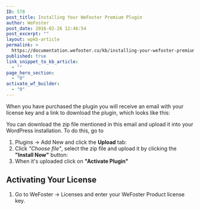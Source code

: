 ```yaml
---
ID: 578
post_title: Installing Your WeFoster Premium Plugin
author: WeFoster
post_date: 2016-02-26 12:46:54
post_excerpt: ""
layout: wpkb-article
permalink: >
  https://documentation.wefoster.co/kb/installing-your-wefoster-premium-plugin/
published: true
link_snippet_to_kb_article:
  - ""
page_hero_section:
  - "0"
activate_wf_builder:
  - "0"
---
```

When you have purchased the plugin you will receive an email with your license key and a link to download the plugin, which looks like this:

You can download the zip file mentioned in this email and upload it into your WordPress installation. To do this, go to

1.  Plugins → Add New and click the **Upload** tab:
2.  Click *"Choose file"*, select the zip file and upload it by clicking the **"Install Now"** button:
3.  When it's uploaded click on **"Activate Plugin"**

## Activating Your License

1.  Go to WeFoster → Licenses and enter your WeFoster Product license key.